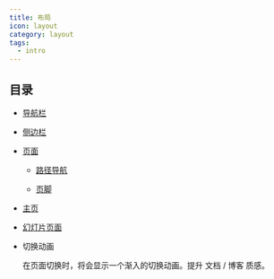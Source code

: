 ```yaml
---
title: 布局
icon: layout
category: layout
tags:
  - intro
---
```


## 目录

- [导航栏](navbar.md)

- [侧边栏](sidebar.md)

- [页面](page.md)

  - [路径导航](breadcrumb.md)

  - [页脚](footer.md)

- [主页](home.md)

- [幻灯片页面](slides.md)

- 切换动画

  在页面切换时，将会显示一个渐入的切换动画。提升 文档 / 博客 质感。
